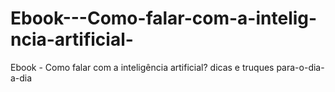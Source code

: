 # Ebook---Como-falar-com-a-intelig-ncia-artificial-
Ebook - Como falar com a inteligência artificial? dicas e truques para-o-dia-a-dia
